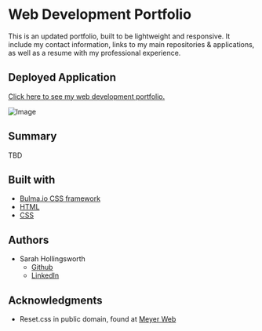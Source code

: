 # Web Development Portfolio
This is an updated portfolio, built to be lightweight and responsive. It include my contact information, links to my main repositories & applications, as well as a resume with my professional experience.

## Deployed Application
[Click here to see my web development portfolio.](https://sahhollingsworth.github.io/webdev-portfolio/ "link to web development portfolio web application")

![Image](TBD "screenshot of web development portfolio")

## Summary
TBD

## Built with
* [Bulma.io CSS framework](https://bulma.io/)
* [HTML](https://developer.mozilla.org/en-US/docs/Web/HTML)
* [CSS](https://developer.mozilla.org/en-US/docs/Web/CSS)

## Authors
* Sarah Hollingsworth
  * [Github](https://github.com/sahhollingsworth)
  * [LinkedIn](https://www.linkedin.com/in/sarahhollingsworth/)

## Acknowledgments
* Reset.css in public domain, found at [Meyer Web](http://meyerweb.com/eric/tools/css/reset/)